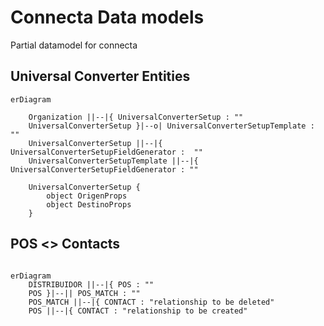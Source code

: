 # Connecta Data models

Partial datamodel for connecta

## Universal Converter Entities

```mermaid
erDiagram

    Organization ||--|{ UniversalConverterSetup : ""
    UniversalConverterSetup }|--o| UniversalConverterSetupTemplate : ""
    UniversalConverterSetup ||--|{ UniversalConverterSetupFieldGenerator :  ""
    UniversalConverterSetupTemplate ||--|{ UniversalConverterSetupFieldGenerator : ""

    UniversalConverterSetup {
        object OrigenProps
        object DestinoProps
    }

```

## POS <> Contacts

```mermaid

erDiagram
    DISTRIBUIDOR ||--|{ POS : ""
    POS }|--|| POS_MATCH : ""
    POS_MATCH ||--|{ CONTACT : "relationship to be deleted"
    POS ||--|{ CONTACT : "relationship to be created"
```
